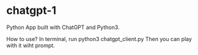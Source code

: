 # chatgpt-1
Python App built with ChatGPT and Python3.

How to use?
In terminal,  run python3 chatgpt_client.py
Then you can play with it wiht prompt.

